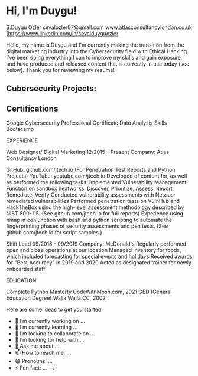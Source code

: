 <h1>Hi, I'm Duygu! </h1>


S.Duygu Ozler
sevalozler07@gmail.com
www.atlasconsultancylondon.co.uk
[https://www.linkedin.com/in/sevalduyguozler 

Hello, my name is Duygu and I'm currently making the transition from the digital marketing industry into the Cybersecurity field with Ethical Hacking. I've been doing everything I can to improve my skills and gain exposure, and have produced and released content that is currently in use today (see below). Thank you for reviewing my resume!


<h2> Cubersecurity Projects:</h2>







<h2> Certifications </h2>

Google Cybersecurity Professional Certificate
Data Analysis Skills Bootscamp


EXPERIENCE

Web Designer/ Digital Marketing 12/2015 - Present
Company:	Atlas Consultancy London

GitHub:	github.com/jtech.io (For Penetration Test Reports and Python Projects)
YouTube:	youtube.com/jtech.io
Developed of content for, as well as performed the following tasks:
Implemented Vulnerability Management Function on sandbox nextworks:
Discover, Prioritize, Assess, Report, Remediate, Verify
Conducted vulnerability assessments with Nessus; remediated vulnerabilities
Performed penetration tests on VulnHub and HackTheBox using the high-level assessment methodology described by NIST 800-115. (See github.com/jtech.io for full reports)
Experience using nmap in conjunction with bash and python scripting to automate the fingerprinting phases of security assessments and pen tests. (See github.com/jtech.io for script samples.)

Shift Lead		09/2018 - 09/2019
Company:	McDonald's
Regularly performed open and close operations at our location
Managed inventory for foods, which included forecasting for special events and holidays
Received awards for "Best Accuracy" in 2019 and 2020
Acted as designated trainer for newly onboarded staff

EDUCATION

Complete Python Masterty	CodeWithMosh.com, 2021
GED (General Education Degree)	Walla Walla CC, 2002

Here are some ideas to get you started:

- 🔭 I’m currently working on ...
- 🌱 I’m currently learning ...
- 👯 I’m looking to collaborate on ...
- 🤔 I’m looking for help with ...
- 💬 Ask me about ...
- 📫 How to reach me: ...
- 😄 Pronouns: ...
- ⚡ Fun fact: ...
-->
